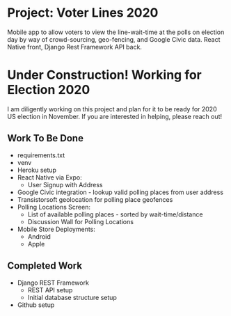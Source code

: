 # Project: Voter Lines 2020
Mobile app to allow voters to view the line-wait-time at the polls on election day by way of crowd-sourcing, geo-fencing, and Google Civic data. React Native front, Django Rest Framework API back.

# Under Construction! Working for Election 2020
I am diligently working on this project and plan for it to be ready for 2020 US election in November. If you are interested in helping, please reach out!

## Work To Be Done
* requirements.txt
* venv
* Heroku setup
* React Native via Expo:
    * User Signup with Address
* Google Civic integration - lookup valid polling places from user address
* Transistorsoft geolocation for polling place geofences
* Polling Locations Screen:
    * List of available polling places - sorted by wait-time/distance
    * Discussion Wall for Polling Locations
* Mobile Store Deployments:
    * Android
    * Apple


## Completed Work
* Django REST Framework
    * REST API setup
    * Initial database structure setup
* Github setup
